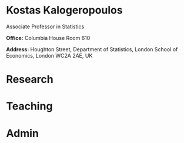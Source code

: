 <!---![LSE](lse-logo.jpg)--->

# Kostas Kalogeropoulos

Associate Professor in Statistics

**Office:** Columbia House Room 610

**Address:** Houghton Street, Department of Statistics, London School of Economics, London WC2A 2AE, UK

# Research

# Teaching 

# Admin



